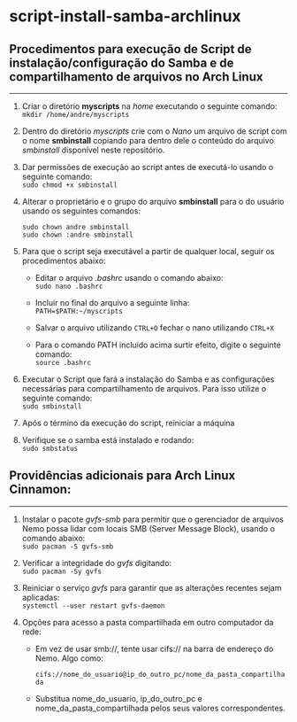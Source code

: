 # script-install-samba-archlinux
## Procedimentos para execução de Script de instalação/configuração do Samba e de compartilhamento de arquivos no Arch Linux
---

1) Criar o diretório **myscripts** na _home_ executando o seguinte comando:</br>
  `mkdir /home/andre/myscripts`
2) Dentro do diretório _myscripts_ crie com o _Nano_ um arquivo de script com o nome **smbinstall** copiando para dentro dele o conteúdo do arquivo _smbinstall_ disponível neste repositório.</br>

3) Dar permissões de execução ao script antes de executá-lo usando o seguinte comando:</br>
  `sudo chmod +x smbinstall` </br>
4) Alterar o proprietário e o grupo do arquivo **smbinstall** para o do usuário usando os seguintes comandos:</br>
   ```
   sudo chown andre smbinstall
   sudo chown :andre smbinstall
   ```
5) Para que o script seja executável a partir de qualquer local, seguir os procedimentos abaixo:</br>
   -  Editar o arquivo _.bashrc_ usando o comando abaixo:</br>
    `sudo nano .bashrc`

   - Incluir no final do arquivo a seguinte linha:</br>
     `PATH=$PATH:~/myscripts`
    
   - Salvar o arquivo utilizando `CTRL+O` fechar o nano utilizando `CTRL+X`</br>
   
   - Para o comando PATH incluído acima surtir efeito, digite o seguinte comando:</br>
     `source .bashrc`
  
6) Executar o Script que fará a instalação do Samba e as configurações necessárias para compartilhamento de arquivos.
   Para isso utilize o seguinte comando:</br>
   `sudo smbinstall`
7) Após o término da execução do script, reiniciar a máquina

8) Verifique se o samba está instalado e rodando:</br>
``sudo smbstatus``

## Providências adicionais para Arch Linux Cinnamon:
---
1) Instalar o pacote _gvfs-smb_ para permitir que o gerenciador de arquivos Nemo possa lidar com locais SMB (Server Message Block), usando o comando abaixo:</br>
``sudo pacman -S gvfs-smb``

2) Verificar a integridade do _gvfs_ digitando:</br>
``sudo pacman -Sy gvfs``

3) Reiniciar o serviço _gvfs_ para garantir que as alterações recentes sejam aplicadas:</br>
``systemctl --user restart gvfs-daemon``

4) Opções para acesso a pasta compartilhada em outro computador da rede:</br>
   - Em vez de usar smb://, tente usar cifs:// na barra de endereço do Nemo. Algo como:</br>
   
     ``cifs://nome_do_usuario@ip_do_outro_pc/nome_da_pasta_compartilhada``
     
   - Substitua nome_do_usuario, ip_do_outro_pc e nome_da_pasta_compartilhada pelos seus valores correspondentes.



